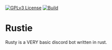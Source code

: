 [![GPLv3 License](https://img.shields.io/badge/License-GPL%20v3-yellow.svg)](https://opensource.org/licenses/) [![Build](https://github.com/jvson03/discord-rustie/actions/workflows/rust.yml/badge.svg?branch=main&event=push)](https://github.com/jvson03/discord-rustie/actions/workflows/rust.yml)
# Rustie

Rusty is a VERY basic discord bot written in rust.

